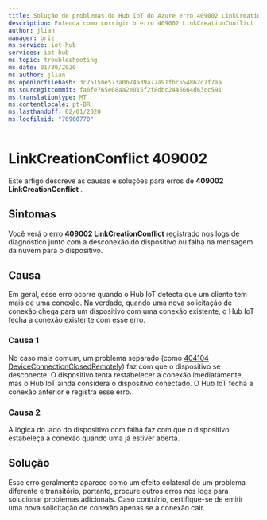```yaml
---
title: Solução de problemas do Hub IoT do Azure erro 409002 LinkCreationConflict
description: Entenda como corrigir o erro 409002 LinkCreationConflict
author: jlian
manager: briz
ms.service: iot-hub
services: iot-hub
ms.topic: troubleshooting
ms.date: 01/30/2020
ms.author: jlian
ms.openlocfilehash: 3c7515be573a0b74a39a77a91fbc554862c7f7aa
ms.sourcegitcommit: fa6fe765e08aa2e015f2f8dbc2445664d63cc591
ms.translationtype: MT
ms.contentlocale: pt-BR
ms.lasthandoff: 02/01/2020
ms.locfileid: "76960770"
---
```

# <a name="409002-linkcreationconflict"></a>LinkCreationConflict 409002

Este artigo descreve as causas e soluções para erros de **409002 LinkCreationConflict** .

## <a name="symptoms"></a>Sintomas

Você verá o erro **409002 LinkCreationConflict** registrado nos logs de diagnóstico junto com a desconexão do dispositivo ou falha na mensagem da nuvem para o dispositivo. 

<!-- When using AMQP? -->

## <a name="cause"></a>Causa

Em geral, esse erro ocorre quando o Hub IoT detecta que um cliente tem mais de uma conexão. Na verdade, quando uma nova solicitação de conexão chega para um dispositivo com uma conexão existente, o Hub IoT fecha a conexão existente com esse erro.

### <a name="cause-1"></a>Causa 1

No caso mais comum, um problema separado (como [404104 DeviceConnectionClosedRemotely](iot-hub-troubleshoot-error-404104-deviceconnectionclosedremotely.md)) faz com que o dispositivo se desconecte. O dispositivo tenta restabelecer a conexão imediatamente, mas o Hub IoT ainda considera o dispositivo conectado. O Hub IoT fecha a conexão anterior e registra esse erro.

### <a name="cause-2"></a>Causa 2

A lógica do lado do dispositivo com falha faz com que o dispositivo estabeleça a conexão quando uma já estiver aberta.

## <a name="solution"></a>Solução

Esse erro geralmente aparece como um efeito colateral de um problema diferente e transitório, portanto, procure outros erros nos logs para solucionar problemas adicionais. Caso contrário, certifique-se de emitir uma nova solicitação de conexão apenas se a conexão cair.
